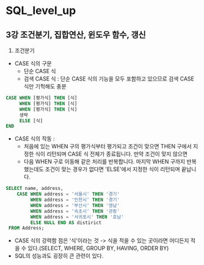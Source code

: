 # SQL_level_up

## 3강 조건분기, 집합연산, 윈도우 함수, 갱신

1. 조건분기
- CASE 식의 구문
  - 단순 CASE 식
  - 검색 CASE 식 : 단순 CASE 식의 기능을 모두 포함하고 있으므로 검색 CASE식만 기헉해도 충분
``` sql
CASE WHEN [평가식] THEN [식]
     WHEN [평가식] THEN [식]
     WHEN [평가식] THEN [식]
     생략
     ELSE [식]
END
```

- CASE 식의 작동 : 
  - 처음에 있는 WHEN 구의 평가식부터 평가되고 조건이 맞으면 THEN 구에서 지정한 식이 리턴되며 CASE 식 전체가 종료됩니다. 만약 조건이 맞지 않으면
  - 다음 WHEN 구로 이동해 같은 처리를 반복합니다. 마지막 WHEN 구까지 반복 했는데도 조건이 맞는 경우가 없다면 'ELSE'에서 지정한 식이 리턴되며 끝납니다.
``` sql
SELECT name, address,
    CASE WHEN address = '서울시' THEN '경기'
         WHEN address = '인천시' THEN '경기'
         WHEN address = '부산시' THEN '영남'
         WHEN address = '속초시' THEN '관동'
         WHEN address = '서귀포시' THEN '호남'
         ELSE NULL END AS distirict
 FROM Address;
```
  - CASE 식의 강력함 점은 '식'이라는 것 -> 식을 적을 수 있는 곳이라면 어디든지 적을 수 있다.(SELECT, WHERE, GROUP BY, HAVING, ORDER BY)
  - SQL의 성능과도 굉장히 큰 관련이 있다.
